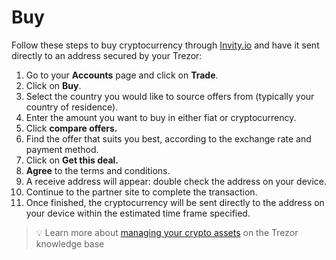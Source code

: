 # Buy

Follow these steps to buy cryptocurrency through [Invity.io](https://invity.io/) and have it sent directly to an address secured by your Trezor:

1. Go to your **Accounts** page and click on **Trade**.
2. Click on **Buy**.
3. Select the country you would like to source offers from (typically your country of residence).
4. Enter the amount you want to buy in either fiat or cryptocurrency.
5. Click **compare offers.**
6. Find the offer that suits you best, according to the exchange rate and payment method.
7. Click on **Get this deal.**
8. **Agree** to the terms and conditions.
9. A receive address will appear: double check the address on your device.
10. Continue to the partner site to complete the transaction.
11. Once finished, the cryptocurrency will be sent directly to the address on your device within the estimated time frame specified.

> 💡 Learn more about [managing your crypto assets](https://trezor.io/learn/c/trezor-suite-app) on the Trezor knowledge base
